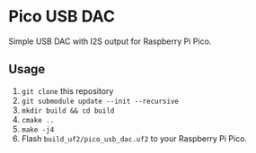 # Pico USB DAC

Simple USB DAC with I2S output for Raspberry Pi Pico.

## Usage

1. `git clone` this repository
1. `git submodule update --init --recursive`
1. `mkdir build && cd build`
1. `cmake ..`
1. `make -j4`
1. Flash `build_uf2/pico_usb_dac.uf2` to your Raspberry Pi Pico.
